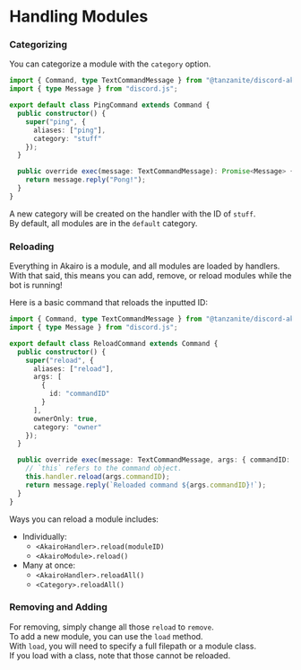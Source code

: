 <!-- markdownlint-disable MD001 -->

# Handling Modules

### Categorizing

You can categorize a module with the `category` option.

```ts
import { Command, type TextCommandMessage } from "@tanzanite/discord-akairo";
import { type Message } from "discord.js";

export default class PingCommand extends Command {
  public constructor() {
    super("ping", {
      aliases: ["ping"],
      category: "stuff"
    });
  }

  public override exec(message: TextCommandMessage): Promise<Message> {
    return message.reply("Pong!");
  }
}
```

A new category will be created on the handler with the ID of `stuff`.  
By default, all modules are in the `default` category.

### Reloading

Everything in Akairo is a module, and all modules are loaded by handlers.  
With that said, this means you can add, remove, or reload modules while the bot is running!

Here is a basic command that reloads the inputted ID:

```ts
import { Command, type TextCommandMessage } from "@tanzanite/discord-akairo";
import { type Message } from "discord.js";

export default class ReloadCommand extends Command {
  public constructor() {
    super("reload", {
      aliases: ["reload"],
      args: [
        {
          id: "commandID"
        }
      ],
      ownerOnly: true,
      category: "owner"
    });
  }

  public override exec(message: TextCommandMessage, args: { commandID: string }) {
    // `this` refers to the command object.
    this.handler.reload(args.commandID);
    return message.reply(`Reloaded command ${args.commandID}!`);
  }
}
```

Ways you can reload a module includes:

- Individually:
  - `<AkairoHandler>.reload(moduleID)`
  - `<AkairoModule>.reload()`
- Many at once:
  - `<AkairoHandler>.reloadAll()`
  - `<Category>.reloadAll()`

### Removing and Adding

For removing, simply change all those `reload` to `remove`.  
To add a new module, you can use the `load` method.  
With `load`, you will need to specify a full filepath or a module class.  
If you load with a class, note that those cannot be reloaded.
